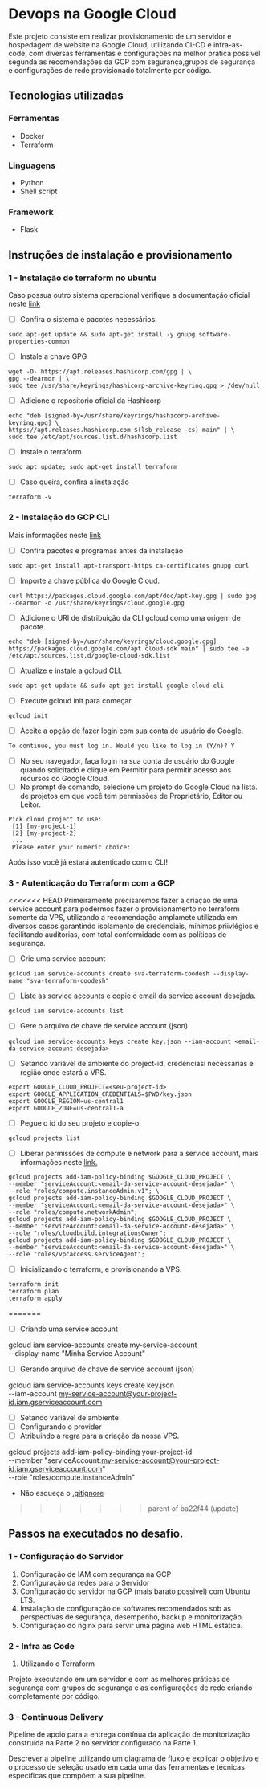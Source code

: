 # Devops na Google Cloud

Este projeto consiste em realizar provisionamento de um servidor e hospedagem de website na Google Cloud, utilizando CI-CD e infra-as-code, com diversas ferramentas e configurações na melhor prática possível segunda as recomendações da GCP com segurança,grupos de segurança e configurações de rede provisionado totalmente por código.

## Tecnologias utilizadas

### Ferramentas
- Docker
- Terraform

### Linguagens
- Python
- Shell script

### Framework
- Flask

## Instruções de instalação e provisionamento

### 1 - Instalação do terraform no ubuntu

Caso possua outro sistema operacional verifique a documentação oficial neste [link](https://developer.hashicorp.com/terraform/tutorials/aws-get-started/install-cli)
   
- [ ] Confira o sistema e pacotes necessários.
```
sudo apt-get update && sudo apt-get install -y gnupg software-properties-common
```
- [ ] Instale a chave GPG
```
wget -O- https://apt.releases.hashicorp.com/gpg | \
gpg --dearmor | \
sudo tee /usr/share/keyrings/hashicorp-archive-keyring.gpg > /dev/null
```
- [ ] Adicione o repositorio oficial da Hashicorp
```
echo "deb [signed-by=/usr/share/keyrings/hashicorp-archive-keyring.gpg] \
https://apt.releases.hashicorp.com $(lsb_release -cs) main" | \
sudo tee /etc/apt/sources.list.d/hashicorp.list
```
- [ ] Instale o terraform
```
sudo apt update; sudo apt-get install terraform
```
- [ ] Caso queira, confira a instalação
```
terraform -v
```
### 2 - Instalação do GCP CLI
Mais informações neste [link](https://cloud.google.com/sdk/docs/install-sdk?hl=pt-br&cloudshell=false#deb)

- [ ] Confira pacotes e programas antes da instalação
```
sudo apt-get install apt-transport-https ca-certificates gnupg curl
```
- [ ] Importe a chave pública do Google Cloud.
```
curl https://packages.cloud.google.com/apt/doc/apt-key.gpg | sudo gpg --dearmor -o /usr/share/keyrings/cloud.google.gpg
```
- [ ] Adicione o URI de distribuição da CLI gcloud como uma origem de pacote.
```
echo "deb [signed-by=/usr/share/keyrings/cloud.google.gpg] https://packages.cloud.google.com/apt cloud-sdk main" | sudo tee -a /etc/apt/sources.list.d/google-cloud-sdk.list
```
- [ ] Atualize e instale a gcloud CLI.
```
sudo apt-get update && sudo apt-get install google-cloud-cli
```
- [ ] Execute gcloud init para começar.
```
gcloud init
```
- [ ] Aceite a opção de fazer login com sua conta de usuário do Google.
```
To continue, you must log in. Would you like to log in (Y/n)? Y
```
- [ ] No seu navegador, faça login na sua conta de usuário do Google quando solicitado e clique em Permitir para permitir acesso aos recursos do Google Cloud.
- [ ] No prompt de comando, selecione um projeto do Google Cloud na lista. de projetos em que você tem permissões de Proprietário, Editor ou Leitor.
```
Pick cloud project to use:
 [1] [my-project-1]
 [2] [my-project-2]
 ...
 Please enter your numeric choice:
```

Após isso você já estará autenticado com o CLI!

### 3 - Autenticação do Terraform com a GCP

<<<<<<< HEAD
  Primeiramente precisaremos fazer a criação de uma service account para podermos fazer o provisionamento no terraform somente da VPS, utilizando a recomendação amplamete utilizada em diversos casos garantindo isolamento de credenciais, mínimos priivlégios e facilitando auditorias, com total conformidade com as políticas de segurança.

- [ ] Crie uma service account
```
gcloud iam service-accounts create sva-terraform-coodesh --display-name "sva-terraform-coodesh"
```
- [ ] Liste as service accounts e copie o email da service account desejada.
```
gcloud iam service-accounts list
```
- [ ] Gere o arquivo de chave de service account (json)
```
gcloud iam service-accounts keys create key.json --iam-account <email-da-service-account-desejada>
```
- [ ] Setando variável de ambiente do project-id, credenciasi necessárias e região onde estará a VPS.
```
export GOOGLE_CLOUD_PROJECT=<seu-project-id>
export GOOGLE_APPLICATION_CREDENTIALS=$PWD/key.json
export GOOGLE_REGION=us-central1
export GOOGLE_ZONE=us-central1-a
```
- [ ] Pegue o id do seu projeto e copie-o
```
gcloud projects list
```
- [ ] Liberar permissões de compute e network para a service account, mais informações neste [link.](https://cloud.google.com/iam/docs/understanding-roles#compute-engine-roles)
```
gcloud projects add-iam-policy-binding $GOOGLE_CLOUD_PROJECT \
--member "serviceAccount:<email-da-service-account-desejada>" \
--role "roles/compute.instanceAdmin.v1"; \
gcloud projects add-iam-policy-binding $GOOGLE_CLOUD_PROJECT \
--member "serviceAccount:<email-da-service-account-desejada>" \
--role "roles/compute.networkAdmin";
gcloud projects add-iam-policy-binding $GOOGLE_CLOUD_PROJECT \
--member "serviceAccount:<email-da-service-account-desejada>" \
--role "roles/cloudbuild.integrationsOwner";
gcloud projects add-iam-policy-binding $GOOGLE_CLOUD_PROJECT \
--member "serviceAccount:<email-da-service-account-desejada>" \
--role "roles/vpcaccess.serviceAgent";
```
- [ ] Inicializando o terraform, e provisionando a VPS.
```
terraform init
terraform plan
terraform apply
```
=======
- [ ] Criando uma service account

gcloud iam service-accounts create my-service-account \
  --display-name "Minha Service Account"



- [ ] Gerando arquivo de chave de service account (json)

gcloud iam service-accounts keys create key.json \
  --iam-account my-service-account@your-project-id.iam.gserviceaccount.com

- [ ] Setando variável de ambiente
- [ ] Configurando o provider
- [ ] Atribuindo a regra para a criação da nossa VPS.

gcloud projects add-iam-policy-binding your-project-id \
  --member "serviceAccount:my-service-account@your-project-id.iam.gserviceaccount.com" \
  --role "roles/compute.instanceAdmin"

- Não esqueça o [.gitignore](https://www.toptal.com/developers/gitignore)
>>>>>>> parent of ba22f44 (update)

## Passos na executados no desafio.

### 1 - Configuração do Servidor

1. Configuração de IAM com segurança na GCP
2. Configuração da redes para o Servidor
3. Configuração do servidor na GCP (mais barato possivel) com Ubuntu LTS.
4. Instalação de configuração de softwares recomendados sob as perspectivas de segurança, desempenho, backup e monitorização.
5. Configuração do nginx para servir uma página web HTML estática.

### 2 - Infra as Code

1. Utilizando o Terraform

Projeto executando em um servidor e com as melhores práticas de segurança com grupos de segurança e as configurações de rede criando completamente por código.

### 3 - Continuous Delivery

Pipeline de apoio para a entrega contínua da aplicação de monitorização construída na Parte 2 no servidor configurado na Parte 1.

Descrever a pipeline utilizando um diagrama de fluxo e explicar o objetivo e o processo de seleção usado em cada uma das ferramentas e técnicas específicas que compõem a sua pipeline. 